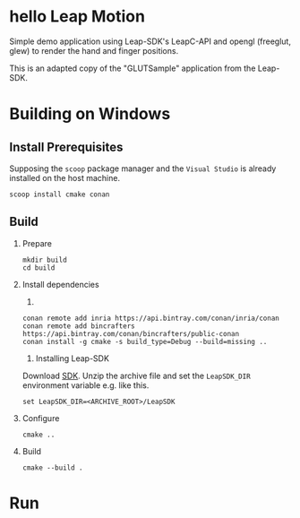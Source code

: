 # hello Leap Motion

Simple demo application using Leap-SDK's LeapC-API and opengl (freeglut, glew) to render the hand and finger positions.

This is an adapted copy of the "GLUTSample" application from the Leap-SDK.

# Building on Windows

## Install Prerequisites

Supposing the ```scoop``` package manager and the ```Visual Studio``` is already installed on the host machine.

```
scoop install cmake conan
```

## Build

1. Prepare

    ```
    mkdir build
    cd build
    ```

1. Install dependencies

    1. 

    ```
    conan remote add inria https://api.bintray.com/conan/inria/conan
    conan remote add bincrafters https://api.bintray.com/conan/bincrafters/public-conan
    conan install -g cmake -s build_type=Debug --build=missing ..
    ```

    1. Installing Leap-SDK

    Download [SDK](https://www2.leapmotion.com/v4.1-lmc-windows-sdk). Unzip the archive file and set the ```LeapSDK_DIR``` environment variable e.g. like this.

    ```
    set LeapSDK_DIR=<ARCHIVE_ROOT>/LeapSDK
    ```

1. Configure

    ```
    cmake .. 
    ```

1. Build

    ```
    cmake --build .
    ```

# Run